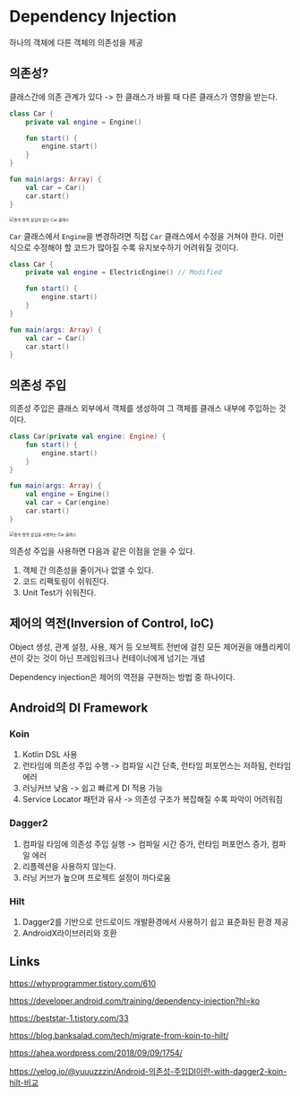 # Dependency Injection

하나의 객체에 다른 객체의 의존성을 제공

## 의존성?

클래스간에 의존 관계가 있다 -> 한 클래스가 바뀔 때 다른 클래스가 영향을 받는다.

```Kotlin
class Car {
    private val engine = Engine()

    fun start() {
        engine.start()
    }
}

fun main(args: Array) {
    val car = Car()
    car.start()
}
```

<img src="https://developer.android.com/images/training/dependency-injection/1-car-engine-no-di.png?hl=ko" alt="종속 항목 삽입이 없는 Car 클래스" style="zoom:50%;" />

`Car` 클래스에서 `Engine`을 변경하려면 직접 `Car` 클래스에서 수정을 거쳐야 한다. 이런 식으로 수정해야 할 코드가 많아질 수록 유지보수하기 어려워질 것이다.

```Kotlin
class Car {
    private val engine = ElectricEngine() // Modified

    fun start() {
        engine.start()
    }
}

fun main(args: Array) {
    val car = Car()
    car.start()
}
```

 ## 의존성 주입

의존성 주입은 클래스 외부에서 객체를 생성하여 그 객체를 클래스 내부에 주입하는 것이다.

```Kotlin
class Car(private val engine: Engine) {
    fun start() {
        engine.start()
    }
}

fun main(args: Array) {
    val engine = Engine()
    val car = Car(engine)
    car.start()
}
```

<img src="https://developer.android.com/images/training/dependency-injection/1-car-engine-di.png?hl=ko" alt="종속 항목 삽입을 사용하는 Car 클래스" style="zoom:50%;" />

의존성 주입을 사용하면 다음과 같은 이점을 얻을 수 있다.

1. 객체 간 의존성을 줄이거나 없앨 수 있다.
2. 코드 리팩토링이 쉬워진다.
3. Unit Test가 쉬워진다.

## 제어의 역전(Inversion of Control, IoC)

Object 생성, 관계 설정, 사용, 제거 등 오브젝트 전반에 걸친 모든 제어권을 애플리케이션이 갖는 것이 아닌 프레임워크나 컨테이너에게 넘기는 개념

Dependency injection은 제어의 역전을 구현하는 방법 중 하나이다.

## Android의 DI Framework

### Koin

1. Kotlin DSL 사용
2. 런타임에 의존성 주입 수행 -> 컴파일 시간 단축, 런타임 퍼포먼스는 저하됨, 런타임 에러
3. 러닝커브 낮음 -> 쉽고 빠르게 DI 적용 가능
4. Service Locator 패턴과 유사 -> 의존성 구조가 복잡해질 수록 파악이 어려워짐

### Dagger2

1. 컴파일 타임에 의존성 주입 실행 -> 컴파일 시간 증가, 런타임 퍼포먼스 증가, 컴파일 에러
2. 리플렉션을 사용하지 않는다.
3. 러닝 커브가 높으며 프로젝트 설정이 까다로움

### Hilt

1. Dagger2를 기반으로 안드로이드 개발환경에서 사용하기 쉽고 표준화된 환경 제공
2. AndroidX라이브러리와 호환

## Links

https://whyprogrammer.tistory.com/610

https://developer.android.com/training/dependency-injection?hl=ko

https://beststar-1.tistory.com/33

https://blog.banksalad.com/tech/migrate-from-koin-to-hilt/

https://ahea.wordpress.com/2018/09/09/1754/

https://velog.io/@yuuuzzzin/Android-의존성-주입DI이란-with-dagger2-koin-hilt-비교